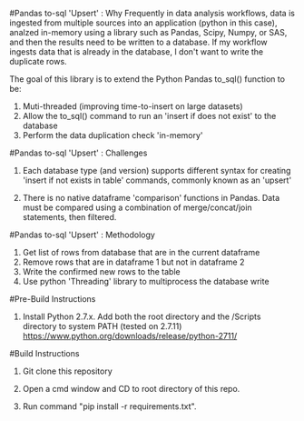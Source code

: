 #Pandas to-sql 'Upsert' : Why
Frequently in data analysis workflows, data is ingested from multiple sources into an application (python in this case), analzed in-memory using a library such as Pandas, Scipy, Numpy, or SAS, and then the results need to be written to a database.  If my workflow ingests data that is already in the database, I don't want to write the duplicate rows.

The goal of this library is to extend the Python Pandas to_sql() function to be:

1) Muti-threaded (improving time-to-insert on large datasets)
2) Allow the to_sql() command to run an 'insert if does not exist' to the 
database
3) Perform the data duplication check 'in-memory' 

#Pandas to-sql 'Upsert' : Challenges

1) Each database type (and version) supports different syntax for creating 'insert if not exists in table' commands, commonly known as an 'upsert'

2) There is no native dataframe 'comparison' functions in Pandas.  Data must be compared using a combination of merge/concat/join statements, then filtered.

#Pandas to-sql 'Upsert' : Methodology

1) Get list of rows from database that are in the current dataframe
2) Remove rows that are in dataframe 1 but not in dataframe 2
3) Write the confirmed new rows to the table
4) Use python 'Threading' library to multiprocess the database write

#Pre-Build Instructions
1) Install Python 2.7.x. Add both the root directory and the /Scripts directory to system PATH (tested on 2.7.11) https://www.python.org/downloads/release/python-2711/


#Build Instructions
1) Git clone this repository

2) Open a cmd window and CD to root directory of this repo.

3) Run command "pip install -r requirements.txt".



